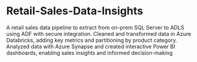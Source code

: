 # Retail-Sales-Data-Insights
A retail sales data pipeline to extract from on-prem SQL Server to ADLS using ADF with secure integration. Cleaned and transformed data in Azure Databricks, adding key metrics and partitioning by product category. Analyzed data with Azure Synapse and created interactive Power BI dashboards, enabling sales insights and informed decision-making
